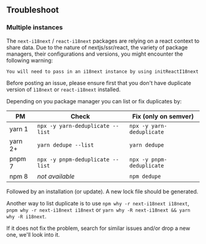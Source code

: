 ## Troubleshoot

### Multiple instances

The `next-i18next` / `react-i18next` packages are relying on a react context to 
share data. Due to the nature of nextjs/ssr/react, the variety of package managers,
their configurations and versions, you might encounter the following warning: 

```
You will need to pass in an i18next instance by using initReactI18next
```

Before posting an issue, please ensure first that you don't have duplicate version of
`ì18next` or `react-i18next` installed. 

Depending on you package manager you can list or fix duplicates by:

| PM           | Check                            | Fix (only on semver)      |
|--------------|----------------------------------|---------------------------|
| yarn 1       | `npx -y yarn-deduplicate --list` | `npx -y yarn-deduplicate` |
| yarn 2+      | `yarn dedupe --list`             | `yarn dedupe`             |
| pnpm 7       | `npx -y pnpm-deduplicate --list` | `npx -y pnpm-deduplicate` |
| npm 8        | *not available*                  | `npm dedupe`              |

Followed by an installation (or update). A new lock file should be generated.

Another way to list duplicate is to use `npm why -r next-i18next i18next`, `pnpm why -r next-i18next i18next` 
or `yarn why -R next-i18next && yarn why -R i18next`.

If it does not fix the problem, search for similar issues and/or drop a new one, we'll look into it. 


